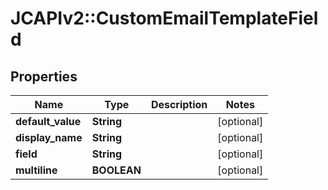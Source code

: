 # JCAPIv2::CustomEmailTemplateField

## Properties
Name | Type | Description | Notes
------------ | ------------- | ------------- | -------------
**default_value** | **String** |  | [optional] 
**display_name** | **String** |  | [optional] 
**field** | **String** |  | [optional] 
**multiline** | **BOOLEAN** |  | [optional] 

